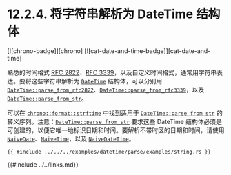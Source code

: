 # 12.2.4. 将字符串解析为 DateTime 结构体

[![chrono-badge]][chrono] [![cat-date-and-time-badge]][cat-date-and-time]

熟悉的时间格式 [RFC 2822]、[RFC 3339]，以及自定义时间格式，通常用字符串表达。要将这些字符串解析为 [`DateTime`] 结构体，可以分别用 [`DateTime::parse_from_rfc2822`]、[`DateTime::parse_from_rfc3339`]，以及 [`DateTime::parse_from_str`]。

可以在 [`chrono::format::strftime`] 中找到适用于 [`DateTime::parse_from_str`] 的转义序列。注意：[`DateTime::parse_from_str`] 要求这些 DateTime 结构体必须是可创建的，以便它唯一地标识日期和时间。要解析不带时区的日期和时间，请使用 [`NaiveDate`]、[`NaiveTime`]，以及 [`NaiveDateTime`]。

```rust,edition2018
{{ #include ../../../examples/datetime/parse/examples/string.rs }}
```

[`chrono::format::strftime`]: https://docs.rs/chrono/*/chrono/format/strftime/index.html
[`DateTime::format`]: https://docs.rs/chrono/*/chrono/struct.DateTime.html#method.format
[`DateTime::parse_from_rfc2822`]: https://docs.rs/chrono/*/chrono/struct.DateTime.html#method.parse_from_rfc2822
[`DateTime::parse_from_rfc3339`]: https://docs.rs/chrono/*/chrono/struct.DateTime.html#method.parse_from_rfc3339
[`DateTime::parse_from_str`]: https://docs.rs/chrono/*/chrono/struct.DateTime.html#method.parse_from_str
[`DateTime::to_rfc2822`]: https://docs.rs/chrono/*/chrono/struct.DateTime.html#method.to_rfc2822
[`DateTime::to_rfc3339`]: https://docs.rs/chrono/*/chrono/struct.DateTime.html#method.to_rfc3339
[`DateTime`]: https://docs.rs/chrono/*/chrono/struct.DateTime.html
[`NaiveDate`]: https://docs.rs/chrono/*/chrono/naive/struct.NaiveDate.html
[`NaiveDateTime`]: https://docs.rs/chrono/*/chrono/naive/struct.NaiveDateTime.html
[`NaiveTime`]: https://docs.rs/chrono/*/chrono/naive/struct.NaiveTime.html

[RFC 2822]: https://www.ietf.org/rfc/rfc2822.txt
[RFC 3339]: https://www.ietf.org/rfc/rfc3339.txt

{{#include ../../links.md}}
